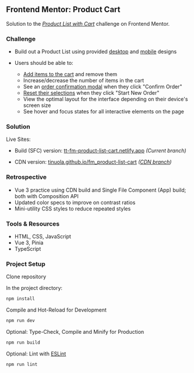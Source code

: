 ## Frontend Mentor: Product Cart

Solution to the _[Product List with Cart](https://www.frontendmentor.io/challenges/product-list-with-cart-5MmqLVAp_d)_ challenge on Frontend Mentor.

### Challenge

- Build out a Product List using provided [desktop](/public/fm_assets/design/01_preview.jpg) and [mobile](/public/fm_assets/design/06_mobile-design-empty.jpg) designs
- Users should be able to:

  - [Add items to the cart](/public/fm_assets/design/04_desktop-design-selected.jpg) and remove them
  - Increase/decrease the number of items in the cart
  - See an [order confirmation modal](/public/fm_assets/design/05_desktop-design-order-confirmation.jpg) when they click "Confirm Order"
  - [Reset their selections](/public/fm_assets/design/02_desktop-design-empty.jpg) when they click "Start New Order"
  - View the optimal layout for the interface depending on their device's screen size
  - See hover and focus states for all interactive elements on the page

### Solution

Live Sites:

- Build (SFC) version: [tt-fm-product-list-cart.netlify.app](https://tt-fm-product-list-cart.netlify.app/) _(Current branch)_

- CDN version: [tinuola.github.io/fm_product-list-cart](https://tinuola.github.io/fm_product-list-cart/) _([CDN branch](https://github.com/tinuola/fm_product-list-cart/tree/cdnBuild))_

### Retrospective

- Vue 3 practice using CDN build and Single File Component (App) build; both with Composition API
- Updated color specs to improve on contrast ratios
- Mini-utility CSS styles to reduce repeated styles

### Tools & Resources

- HTML, CSS, JavaScript
- Vue 3, Pinia
- TypeScript

### Project Setup

Clone repository

In the project directory:

```sh
npm install
```

Compile and Hot-Reload for Development

```sh
npm run dev
```

Optional: Type-Check, Compile and Minify for Production

```sh
npm run build
```

Optional: Lint with [ESLint](https://eslint.org/)

```sh
npm run lint
```
